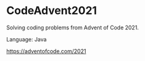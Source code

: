 # CodeAdvent2021
Solving coding problems from Advent of Code 2021.

Language: Java

https://adventofcode.com/2021
